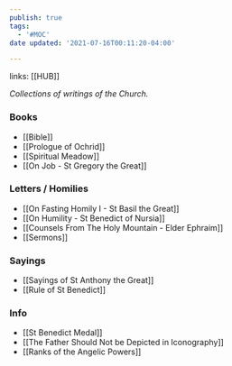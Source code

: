```yaml
---
publish: true
tags:
  - '#MOC'
date updated: '2021-07-16T00:11:20-04:00'

---
```


links: [[HUB]]

_Collections of writings of the Church._

### Books

- [[Bible]]
- [[Prologue of Ochrid]]
- [[Spiritual Meadow]]
- [[On Job - St Gregory the Great]]

### Letters / Homilies

- [[On Fasting Homily I - St Basil the Great]]
- [[On Humility - St Benedict of Nursia]]
- [[Counsels From The Holy Mountain - Elder Ephraim]]
- [[Sermons]]

### Sayings

- [[Sayings of St Anthony the Great]]
- [[Rule of St Benedict]]

### Info
- [[St Benedict Medal]]
- [[The Father Should Not be Depicted in Iconography]]
- [[Ranks of the Angelic Powers]]
